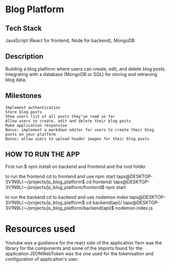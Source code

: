 # Blog Platform
## Tech Stack

JavaScript (React for frontend, Node for backend), MongoDB
## Description
Building a blog platform where users can create, edit, and delete blog posts. Integrating with a database (MongoDB or SQL) for storing and retrieving blog data.
## Milestones

    Implement authentication
    Store blog posts
    Show users list of all posts they’ve read so far
    Allow users to create, edit and delete their blog posts
    Make application responsive
    Bonus: implement a markdown editor for users to create their blog posts on your platform
    Bonus: allow users to upload header images for their blog posts

## HOW TO RUN THE APP

First run $ npm install on backend and frontend and the root folder


to run the frontend cd to frontend and use npm start
taps@DESKTOP-3V1N9LI:~/projects/js_blog_platform$ cd frontend/
taps@DESKTOP-3V1N9LI:~/projects/js_blog_platform/frontend$ npm start


to run the backend cd to backend and use nodemon index
taps@DESKTOP-3V1N9LI:~/projects/js_blog_platform$ cd backend(api)/
taps@DESKTOP-3V1N9LI:~/projects/js_blog_platform/backend(api)$ nodemon index.js

# Resources used

Youtube was a guidiance for the react side of the application
Yarn was the library for the components and some of the imports found for the application
JSONWebToken was the one used for the tokenisation and configuration of applicaiton's user.
